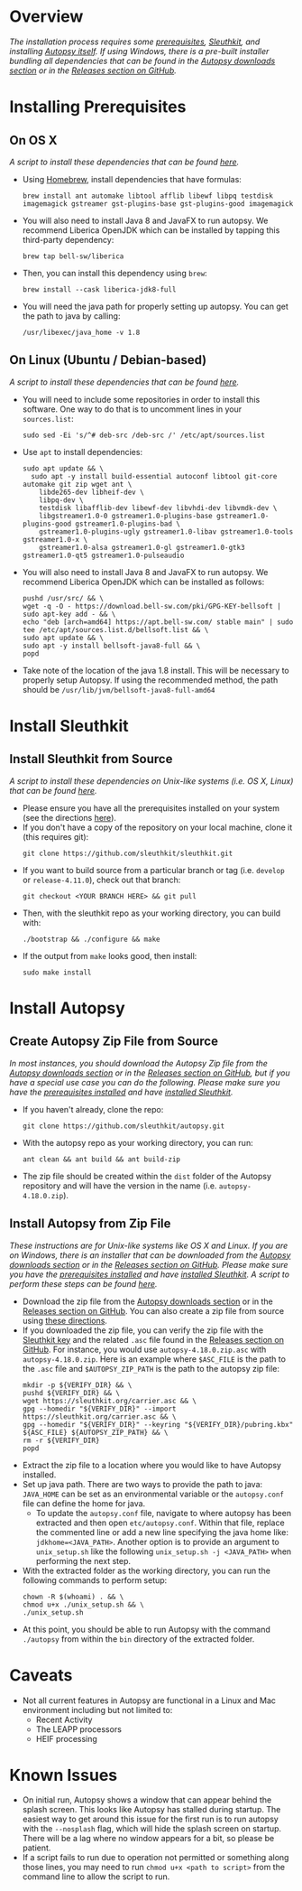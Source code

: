 # Overview
*The installation process requires some [prerequisites](#installing-prerequisites), [Sleuthkit](#install-sleuthkit), and installing [Autopsy itself](#install-autopsy).  If using Windows, there is a pre-built installer bundling all dependencies that can be found in the [Autopsy downloads section](https://www.autopsy.com/download/) or in the [Releases section on GitHub](https://github.com/sleuthkit/autopsy/releases/).*

# Installing Prerequisites

## On OS X

*A script to install these dependencies that can be found [here](scripts/install_prereqs_osx.sh).*
- Using [Homebrew](https://brew.sh/), install dependencies that have formulas:
  ```
  brew install ant automake libtool afflib libewf libpq testdisk imagemagick gstreamer gst-plugins-base gst-plugins-good imagemagick
  ```
- You will also need to install Java 8 and JavaFX to run autopsy.  We recommend Liberica OpenJDK which can be installed by tapping this third-party dependency:
  ```
  brew tap bell-sw/liberica
  ```
- Then, you can install this dependency using `brew`:
  ```
  brew install --cask liberica-jdk8-full
  ```
- You will need the java path for properly setting up autopsy.  You can get the path to java by calling:
  ```
  /usr/libexec/java_home -v 1.8
  ```
  
## On Linux (Ubuntu / Debian-based)

*A script to install these dependencies that can be found [here](scripts/install_prereqs_ubuntu.sh).*
- You will need to include some repositories in order to install this software.  One way to do that is to uncomment lines in your `sources.list`:
  ```
  sudo sed -Ei 's/^# deb-src /deb-src /' /etc/apt/sources.list
  ```
- Use `apt` to install dependencies:
  ```
  sudo apt update && \
    sudo apt -y install build-essential autoconf libtool git-core automake git zip wget ant \
      libde265-dev libheif-dev \
      libpq-dev \
      testdisk libafflib-dev libewf-dev libvhdi-dev libvmdk-dev \
      libgstreamer1.0-0 gstreamer1.0-plugins-base gstreamer1.0-plugins-good gstreamer1.0-plugins-bad \
      gstreamer1.0-plugins-ugly gstreamer1.0-libav gstreamer1.0-tools gstreamer1.0-x \
      gstreamer1.0-alsa gstreamer1.0-gl gstreamer1.0-gtk3 gstreamer1.0-qt5 gstreamer1.0-pulseaudio
  ```
- You will also need to install Java 8 and JavaFX to run autopsy.  We recommend Liberica OpenJDK which can be installed as follows:
  ```
  pushd /usr/src/ && \
  wget -q -O - https://download.bell-sw.com/pki/GPG-KEY-bellsoft | sudo apt-key add - && \
  echo "deb [arch=amd64] https://apt.bell-sw.com/ stable main" | sudo tee /etc/apt/sources.list.d/bellsoft.list && \
  sudo apt update && \
  sudo apt -y install bellsoft-java8-full && \
  popd
  ```
- Take note of the location of the java 1.8 install.  This will be necessary to properly setup Autopsy.  If using the recommended method, the path should be `/usr/lib/jvm/bellsoft-java8-full-amd64`

# Install Sleuthkit

## Install Sleuthkit from Source
*A script to install these dependencies on Unix-like systems (i.e. OS X, Linux) that can be found [here](scripts/install_tsk_from_src.sh).*
- Please ensure you have all the prerequisites installed on your system (see the directions [here](#installing-prerequisites)).
- If you don't have a copy of the repository on your local machine, clone it (this requires git):
  ```
  git clone https://github.com/sleuthkit/sleuthkit.git
  ```
- If you want to build source from a particular branch or tag (i.e. `develop` or `release-4.11.0`), check out that branch:
  ```
  git checkout <YOUR BRANCH HERE> && git pull
  ```
- Then, with the sleuthkit repo as your working directory, you can build with:
  ```
  ./bootstrap && ./configure && make
  ```
- If the output from `make` looks good, then install:
  ```
  sudo make install
  ```

# Install Autopsy

## Create Autopsy Zip File from Source
*In most instances, you should download the Autopsy Zip file from the [Autopsy downloads section](https://www.autopsy.com/download/) or in the [Releases section on GitHub](https://github.com/sleuthkit/autopsy/releases/), but if you have a special use case you can do the following.  Please make sure you have the [prerequisites installed](#installing-prerequisites) and have [installed Sleuthkit](#install-sleuthkit).* 
- If you haven't already, clone the repo:
  ```
  git clone https://github.com/sleuthkit/autopsy.git
  ```
- With the autopsy repo as your working directory, you can run:
  ```
  ant clean && ant build && ant build-zip
  ```
- The zip file should be created within the `dist` folder of the Autopsy repository and will have the version in the name (i.e. `autopsy-4.18.0.zip`).

## Install Autopsy from Zip File
*These instructions are for Unix-like systems like OS X and Linux.  If you are on Windows, there is an installer that can be downloaded from the [Autopsy downloads section](https://www.autopsy.com/download/) or in the [Releases section on GitHub](https://github.com/sleuthkit/autopsy/releases/). Please make sure you have the [prerequisites installed](#installing-prerequisites) and have [installed Sleuthkit](#install-sleuthkit). A script to perform these steps can be found [here](scripts/install_autopsy_from_zip.sh).*

- Download the zip file from the [Autopsy downloads section](https://www.autopsy.com/download/) or in the [Releases section on GitHub](https://github.com/sleuthkit/autopsy/releases/).  You can also create a zip file from source using [these directions](#create-autopsy-zip-file-from-source).
- If you downloaded the zip file, you can verify the zip file with the [Sleuthkit key](https://sleuthkit.org/carrier.asc) and the related `.asc` file found in the [Releases section on GitHub](https://github.com/sleuthkit/autopsy/releases/).  For instance, you would use `autopsy-4.18.0.zip.asc` with `autopsy-4.18.0.zip`.  Here is an example where `$ASC_FILE` is the path to the `.asc` file and `$AUTOPSY_ZIP_PATH` is the path to the autopsy zip file:
  ```
  mkdir -p ${VERIFY_DIR} && \
  pushd ${VERIFY_DIR} && \
  wget https://sleuthkit.org/carrier.asc && \
  gpg --homedir "${VERIFY_DIR}" --import https://sleuthkit.org/carrier.asc && \
  gpg --homedir "${VERIFY_DIR}" --keyring "${VERIFY_DIR}/pubring.kbx" ${ASC_FILE} ${AUTOPSY_ZIP_PATH} && \
  rm -r ${VERIFY_DIR}
  popd
  ```
- Extract the zip file to a location where you would like to have Autopsy installed.
- Set up java path.  There are two ways to provide the path to java: `JAVA_HOME` can be set as an environmental variable or the `autopsy.conf` file can define the home for java.  
  - To update the `autopsy.conf` file, navigate to where autopsy has been extracted and then open `etc/autopsy.conf`.  Within that file, replace the commented line or add a new line specifying the java home like: `jdkhome=<JAVA_PATH>`.  Another option is to provide an argument to `unix_setup.sh` like the following `unix_setup.sh -j <JAVA_PATH>` when performing the next step.
- With the extracted folder as the working directory, you can run the following commands to perform setup:
  ```
  chown -R $(whoami) . && \
  chmod u+x ./unix_setup.sh && \
  ./unix_setup.sh
  ```
- At this point, you should be able to run Autopsy with the command `./autopsy` from within the `bin` directory of the extracted folder.


# Caveats
- Not all current features in Autopsy are functional in a Linux and Mac environment including but not limited to:
  - Recent Activity
  - The LEAPP processors
  - HEIF processing

# Known Issues
- On initial run, Autopsy shows a window that can appear behind the splash screen.  This looks like Autopsy has stalled during startup.  The easiest way to get around this issue for the first run is to run autopsy with the `--nosplash` flag, which will hide the splash screen on startup.  There will be a lag where no window appears for a bit, so please be patient.
- If a script fails to run due to operation not permitted or something along those lines, you may need to run `chmod u+x <path to script>` from the command line to allow the script to run.